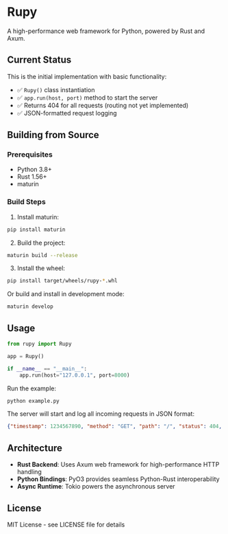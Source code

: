 # Rupy

A high-performance web framework for Python, powered by Rust and Axum.

## Current Status

This is the initial implementation with basic functionality:
- ✅ `Rupy()` class instantiation
- ✅ `app.run(host, port)` method to start the server
- ✅ Returns 404 for all requests (routing not yet implemented)
- ✅ JSON-formatted request logging

## Building from Source

### Prerequisites

- Python 3.8+
- Rust 1.56+
- maturin

### Build Steps

1. Install maturin:
```bash
pip install maturin
```

2. Build the project:
```bash
maturin build --release
```

3. Install the wheel:
```bash
pip install target/wheels/rupy-*.whl
```

Or build and install in development mode:
```bash
maturin develop
```

## Usage

```python
from rupy import Rupy

app = Rupy()

if __name__ == "__main__":
    app.run(host="127.0.0.1", port=8000)
```

Run the example:
```bash
python example.py
```

The server will start and log all incoming requests in JSON format:
```json
{"timestamp": 1234567890, "method": "GET", "path": "/", "status": 404, "message": "Not Found"}
```

## Architecture

- **Rust Backend**: Uses Axum web framework for high-performance HTTP handling
- **Python Bindings**: PyO3 provides seamless Python-Rust interoperability
- **Async Runtime**: Tokio powers the asynchronous server

## License

MIT License - see LICENSE file for details
